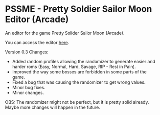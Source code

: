 # PSSME - Pretty Soldier Sailor Moon Editor (Arcade)
An editor for the game Pretty Solider Sailor Moon (Arcade).


You can access the editor [here](https://gamehackfan.github.io/pssme/).


Version 0.3 Changes:

  - Added random profiles allowing the randomizer to generate easier and harder roms (Easy, Normal, Hard, Savage, RIP - Rest in Pain).
  - Improved the way some bosses are forbidden in some parts of the game.
  - Fixed a bug that was causing the randomizer to get wrong values.
  - Minor bug fixes.
  - Minor changes.



OBS: The randomizer might not be perfect, but it is pretty solid already. Maybe more changes will happen in the future.
